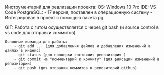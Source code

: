 Инструментарий для реализации проекта: 
    OS: Windows 10 Pro
    IDE: VS Code
    PostgreSQL: 
        - 17 версия, поставлен в операционную систему
        - Интегрирован в проект с помощью пакета pg.

GIT:
    Работа с гитом осуществляется с через git bash (и source control в vs code для отправки коммитов)
    
    Основные команды для работы: 
        - git add ... (для добавления файлов и добавления изменений в файлах в индекс)
        - git status (для проверки состояния репозитория )
        - git commit -m "комментарий к коммиту" (для фиксации изменений в репозитории)
        - git push (для отправки коммитов в репозиторий github)



